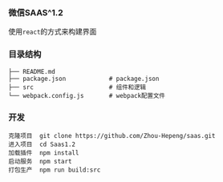 ### 微信SAAS^1.2

使用`react`的方式来构建界面

### 目录结构

```
├── README.md
├── package.json            # package.json
├── src                     # 组件和逻辑
└── webpack.config.js       # webpack配置文件
```


### 开发

```
克隆项目  git clone https://github.com/Zhou-Hepeng/saas.git
进入项目  cd Saas1.2
加载插件  npm install
启动服务  npm start
打包生产  npm run build:src
```
